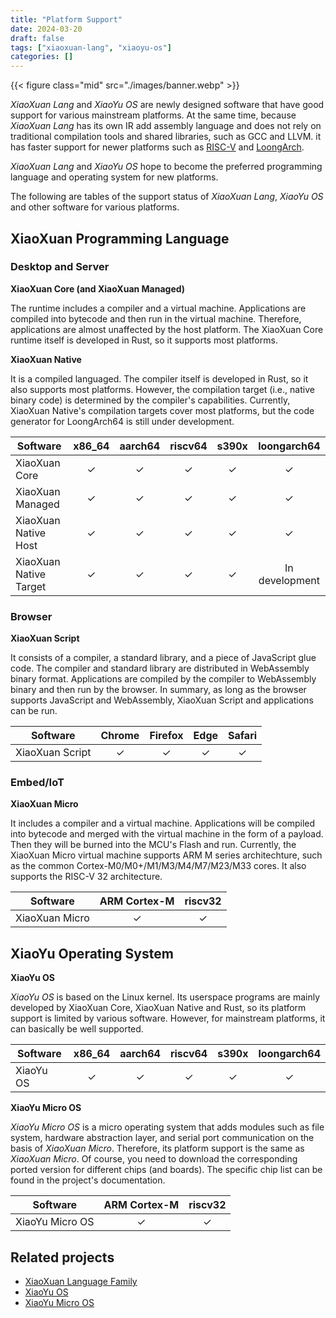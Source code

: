 ```yaml
---
title: "Platform Support"
date: 2024-03-20
draft: false
tags: ["xiaoxuan-lang", "xiaoyu-os"]
categories: []
---
```


{{< figure class="mid" src="./images/banner.webp" >}}

_XiaoXuan Lang_ and _XiaoYu OS_ are newly designed software that have good support for various mainstream platforms. At the same time, because _XiaoXuan Lang_ has its own IR add assembly language and does not rely on traditional compilation tools and shared libraries, such as GCC and LLVM. it has faster support for newer platforms such as [RISC-V](https://en.wikipedia.org/wiki/RISC-V) and [LoongArch](https://en.wikipedia.org/wiki/Loongson#LoongArch).

_XiaoXuan Lang_ and _XiaoYu OS_ hope to become the preferred programming language and operating system for new platforms.

The following are tables of the support status of _XiaoXuan Lang_, _XiaoYu OS_ and other software for various platforms.

## XiaoXuan Programming Language

### Desktop and Server

**XiaoXuan Core (and XiaoXuan Managed)**

The runtime includes a compiler and a virtual machine. Applications are compiled into bytecode and then run in the virtual machine. Therefore, applications are almost unaffected by the host platform. The XiaoXuan Core runtime itself is developed in Rust, so it supports most platforms.

**XiaoXuan Native**

It is a compiled languaged. The compiler itself is developed in Rust, so it also supports most platforms. However, the compilation target (i.e., native binary code) is determined by the compiler's capabilities. Currently, XiaoXuan Native's compilation targets cover most platforms, but the code generator for LoongArch64 is still under development.

| Software               | x86_64 | aarch64 | riscv64 | s390x | loongarch64    |
|------------------------|:------:|:-------:|:-------:|:-----:|:--------------:|
| XiaoXuan Core          | ✓      | ✓       | ✓       | ✓     | ✓              |
| XiaoXuan Managed       | ✓      | ✓       | ✓       | ✓     | ✓              |
| XiaoXuan Native Host   | ✓      | ✓       | ✓       | ✓     | ✓              |
| XiaoXuan Native Target | ✓      | ✓       | ✓       | ✓     | In development |

### Browser

**XiaoXuan Script**

It consists of a compiler, a standard library, and a piece of JavaScript glue code. The compiler and standard library are distributed in WebAssembly binary format. Applications are compiled by the compiler to WebAssembly binary and then run by the browser. In summary, as long as the browser supports JavaScript and WebAssembly, XiaoXuan Script and applications can be run.

| Software        | Chrome | Firefox | Edge | Safari |
|-----------------|:------:|:-------:|:----:|:------:|
| XiaoXuan Script | ✓      | ✓       | ✓    | ✓      |

### Embed/IoT

**XiaoXuan Micro**

It includes a compiler and a virtual machine. Applications will be compiled into bytecode and merged with the virtual machine in the form of a payload. Then they will be burned into the MCU's Flash and run. Currently, the XiaoXuan Micro virtual machine supports ARM M series architechture, such as the common Cortex-M0/M0+/M1/M3/M4/M7/M23/M33 cores. It also supports the RISC-V 32 architecture.

| Software       | ARM Cortex-M | riscv32 |
|----------------|:------------:|:-------:|
| XiaoXuan Micro | ✓            | ✓       |

## XiaoYu Operating System

**XiaoYu OS**

_XiaoYu OS_ is based on the Linux kernel. Its userspace programs are mainly developed by XiaoXuan Core, XiaoXuan Native and Rust, so its platform support is limited by various software. However, for mainstream platforms, it can basically be well supported.

| Software  | x86_64 | aarch64 | riscv64 | s390x | loongarch64 |
|-----------|:------:|:-------:|:-------:|:-----:|:-----------:|
| XiaoYu OS | ✓      | ✓       | ✓       | ✓     | ✓           |

**XiaoYu Micro OS**

_XiaoYu Micro OS_ is a micro operating system that adds modules such as file system, hardware abstraction layer, and serial port communication on the basis of _XiaoXuan Micro_. Therefore, its platform support is the same as _XiaoXuan Micro_. Of course, you need to download the corresponding ported version for different chips (and boards). The specific chip list can be found in the project's documentation.

| Software        | ARM Cortex-M | riscv32 |
|-----------------|:------------:|:-------:|
| XiaoYu Micro OS | ✓            | ✓       |

## Related projects

- [XiaoXuan Language Family](/works/xiaoxuan-lang)
- [XiaoYu OS](/works/xiaoyu-os)
- [XiaoYu Micro OS](/works/xiaoyu-micro-os)

